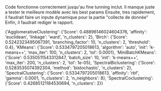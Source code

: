 Code fonctionne correctement jusqu'au fine tunning inclut.
Il manque juste a tester le meilleure modèle avec les best params
Ensuite, tres rapidement, il faudrait faire un inpute dynamique pour la partie "collecte de donnée"
Enfin, il faudrait rediger le rapport.

{'AgglomerativeClustering': {'Score': 0.48896146024604376,
                             'affinity': 'euclidean',
                             'linkage': 'ward',
                             'n_clusters': 2},
 'Birch': {'Score': 0.5242323495067391,
           'branching_factor': 10,
           'n_clusters': 2,
           'threshold': 0.4},
 'KMeans': {'Score': 0.5334797205018613,
            'algorithm': 'auto',
            'init': 'k-means++',
            'max_iter': 100,
            'n_clusters': 2,
            'tol': 0.0001},
 'MiniBatchKMeans': {'Score': 0.5350511543312847,
                     'batch_size': 10,
                     'init': 'k-means++',
                     'max_iter': 200,
                     'n_clusters': 2,
                     'tol': 1e-05},
 'SpectralBiclustering': {'Score': 0.5283535074392304,
                          'method': 'bistochastic',
                          'n_clusters': 2},
 'SpectralClustering': {'Score': 0.5334797205018613,
                        'affinity': 'rbf',
                        'gamma': 0.0001,
                        'n_clusters': 2,
                        'n_neighbors': 8},
 'SpectralCoclustering': {'Score': 0.42685121184530694, 'n_clusters': 2}}